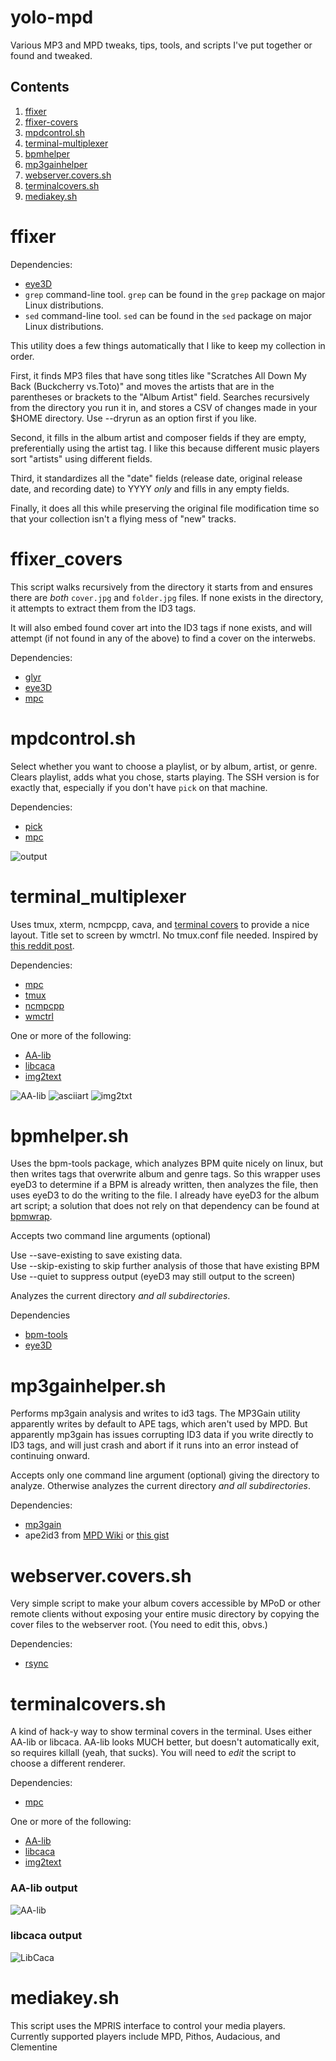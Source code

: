 yolo-mpd
========

Various MP3 and MPD tweaks, tips, tools, and scripts I've put together 
or found and tweaked.

## Contents
 1. [ffixer](ffixer)
 2. [ffixer-covers](ffixer-covers)
 3. [mpdcontrol.sh](mpdcontrol.sh)
 4. [terminal-multiplexer](terminal-multiplexer)
 5. [bpmhelper](bpmhelper)
 6. [mp3gainhelper](mp3gainhelper)
 7. [webserver.covers.sh](webserver.covers.sh)
 8. [terminalcovers.sh](terminalcovers.sh)
 9. [mediakey.sh](mediakey.sh)


# ffixer

Dependencies: 
 * [eye3D](http://eyed3.nicfit.net/)
 * `grep` command-line tool. `grep` can be found in the `grep` package on major Linux distributions.
 * `sed` command-line tool. `sed` can be found in the `sed` package on major Linux distributions.

This utility does a few things automatically that I like to keep my 
collection in order.  

First, it finds MP3 files that have song titles 
like "Scratches All Down My Back (Buckcherry vs.Toto)" and moves the 
artists that are in the parentheses or brackets to the "Album Artist" 
field. Searches recursively from the directory you run it in, and 
stores a CSV of changes made in your $HOME directory. Use --dryrun as 
an option first if you like.

Second, it fills in the album artist and composer fields if they are 
empty, preferentially using the artist tag. I like this because different 
music players sort "artists" using different fields.

Third, it standardizes all the "date" fields (release date, original 
release date, and recording date) to YYYY *only* and fills in any 
empty fields.

Finally, it does all this while preserving the original file 
modification time so that your collection isn't a flying mess of "new" 
tracks.

# ffixer_covers

This script walks recursively from the directory it starts from and 
ensures there are *both* `cover.jpg` and `folder.jpg` files. If none 
exists in the directory, it attempts to extract them from the ID3 tags. 

It will also embed found cover art into the ID3 tags if none exists, and 
will attempt (if not found in any of the above) to find a cover on the 
interwebs. 

Dependencies:

* [glyr](https://github.com/sahib/glyr)
* [eye3D](http://eyed3.nicfit.net/)
* [mpc](http://git.musicpd.org/cgit/master/mpc.git/)

# mpdcontrol.sh

Select whether you want to choose a playlist, or by album, artist, or 
genre. Clears playlist, adds what you chose, starts playing. The SSH 
version is for exactly that, especially if you don't have `pick` on 
that machine.

Dependencies: 
* [pick](https://github.com/thoughtbot/pick)
* [mpc](http://git.musicpd.org/cgit/master/mpc.git/)

![output](out.gif?raw=true "What it looks like")


# terminal_multiplexer

Uses tmux, xterm, ncmpcpp, cava, and [terminal covers](https://github.com/uriel1998/yolo-mpd#terminalcoverssh) to provide a nice layout. Title set to screen by wmctrl.  No tmux.conf file needed.  Inspired by [this reddit post](https://www.reddit.com/r/unixporn/comments/3q4y1m/openbox_music_now_with_tmux_and_album_art/).

Dependencies: 
* [mpc](http://git.musicpd.org/cgit/master/mpc.git/)  
* [tmux](https://tmux.github.io/)  
* [ncmpcpp](https://github.com/arybczak/ncmpcpp)  
* [wmctrl](https://linux.die.net/man/1/wmctrl)  

One or more of the following:  

* [AA-lib](http://aa-project.sourceforge.net/aview/)
* [libcaca](http://caca.zoy.org/wiki/libcaca)
* [img2text](https://github.com/hit9/img2txt)

![AA-lib](aaview_layout.jpg)
![asciiart](asciiart_layout.jpg?raw=true "asciiart output")
![img2txt](img2txt_layout.jpg?raw=true "img2txt output")


# bpmhelper.sh

Uses the bpm-tools package, which analyzes BPM quite nicely on linux, 
but then writes tags that overwrite album and genre tags. So this 
wrapper uses eyeD3 to determine if a BPM is already written, then 
analyzes the file, then uses eyeD3 to do the writing to the file. 
I already have eyeD3 for the album art script; a solution 
that does not rely on that dependency can be found 
at [bpmwrap](https://github.com/meridius/bpmwrap).

Accepts two command line arguments (optional)

Use --save-existing to save existing data.  
Use --skip-existing to skip further analysis of those that have existing BPM
Use --quiet to suppress output (eyeD3 may still output to the screen)

Analyzes the current directory *and all subdirectories*.

Dependencies
* [bpm-tools](http://www.pogo.org.uk/~mark/bpm-tools/)
* [eye3D](http://eyed3.nicfit.net/)

# mp3gainhelper.sh

Performs mp3gain analysis and writes to id3 tags. The MP3Gain utility 
apparently writes by default to APE tags, which aren't used by MPD. 
But apparently mp3gain has issues corrupting ID3 data if you write 
directly to ID3 tags, and will just crash and abort if it runs into an 
error instead of continuing onward.

Accepts only one command line argument (optional) giving the directory 
to analyze. Otherwise analyzes the current directory *and all 
subdirectories*.

Dependencies: 
* [mp3gain](http://mp3gain.sourceforge.net/)
* ape2id3 from [MPD Wiki](http://mpd.wikia.com/wiki/Hack:ape2id3.py) or [this gist](https://gist.github.com/uriel1998/6333da780d44e59abbc1761700104329)

# webserver.covers.sh

Very simple script to make your album covers accessible by MPoD or 
other remote clients without exposing your entire music directory by 
copying the cover files to the webserver root. (You need to edit this, obvs.)

Dependencies:
* [rsync](https://en.wikipedia.org/wiki/Rsync)

# terminalcovers.sh

A kind of hack-y way to show terminal covers in the terminal.  Uses 
either AA-lib or libcaca.  AA-lib looks MUCH better, but doesn't 
automatically exit, so requires killall (yeah, that sucks).  You will 
need to *edit* the script to choose a different renderer.

Dependencies: 
* [mpc](http://git.musicpd.org/cgit/master/mpc.git/)

One or more of the following:  

* [AA-lib](http://aa-project.sourceforge.net/aview/)
* [libcaca](http://caca.zoy.org/wiki/libcaca)
* [img2text](https://github.com/hit9/img2txt)

### AA-lib output
![AA-lib](aaview_output.png?raw=true "AA-lib output")
### libcaca output
![LibCaca](libcaca_output.png?raw=true "libcaca output")

# mediakey.sh

This script uses the MPRIS interface to control your media players.  
Currently supported players include MPD, Pithos, Audacious, and Clementine

